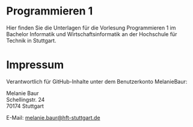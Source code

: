 # Programmieren 1
Hier finden Sie die Unterlagen für die Vorlesung Programmieren 1 im Bachelor Informatik und Wirtschaftsinformatik an der Hochschule für Technik in Stuttgart. 

# Impressum
Verantwortlich für GitHub-Inhalte unter dem Benutzerkonto MelanieBaur:

Melanie Baur<br>
Schellingstr. 24<br>
70174 Stuttgart

E-Mail: melanie.baur@hft-stuttgart.de

